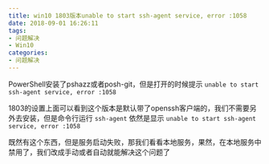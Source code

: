 ```yaml
---
title: win10 1803版本unable to start ssh-agent service, error :1058
date: 2018-09-01 16:26:11
tags: 
- 问题解决
- Win10
categories: 
- 问题解决
---
```


PowerShell安装了pshazz或者posh-git，但是打开的时候提示 `unable to start ssh-agent service, error :1058`  

<!--more-->

1803的设置上面可以看到这个版本是默认带了openssh客户端的，我们不需要另外去安装，但是命令行运行 `ssh-agent` 依然是显示 `unable to start ssh-agent service, error :1058`  

既然有这个东西，但是服务启动失败，那我们看看本地服务，果然，在本地服务中禁用了，我们改成手动或者自动就能解决这个问题了